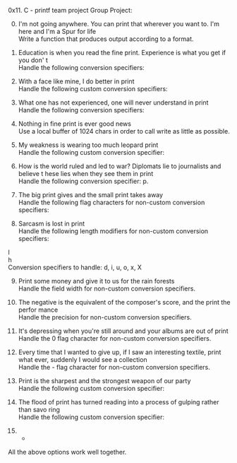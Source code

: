 0x11. C - printf team project
Group Project:                                                                      
                                                                                   
0. I'm not going anywhere. You can print that wherever you want to. I'm here and I'm
 a Spur for life                                                                    
Write a function that produces output according to a format.                        
                                                                                   
                                                                                   
1. Education is when you read the fine print. Experience is what you get if you don'
t                                                                                  
Handle the following conversion specifiers:
2. With a face like mine, I do better in print                                      
Handle the following custom conversion specifiers:                                  
                                                                                   
3. What one has not experienced, one will never understand in print                
Handle the following conversion specifiers:                                        
                                                                                   
4. Nothing in fine print is ever good news                                          
Use a local buffer of 1024 chars in order to call write as little as possible.      
                                                                                   
5. My weakness is wearing too much leopard print                                    
Handle the following custom conversion specifier:                                  
                                                                                   
6. How is the world ruled and led to war? Diplomats lie to journalists and believe t
hese lies when they see them in print                                              
Handle the following conversion specifier: p.                                      
                                                                                   
7. The big print gives and the small print takes away                              
Handle the following flag characters for non-custom conversion specifiers:          
                                                                                   
8. Sarcasm is lost in print                                                        
Handle the following length modifiers for non-custom conversion specifiers:        
                                                                                   
l                                                                                  
h                                                                                  
Conversion specifiers to handle: d, i, u, o, x, X                                  
                                                                                   
9. Print some money and give it to us for the rain forests                          
Handle the field width for non-custom conversion specifiers.                        
                                                                                   
10. The negative is the equivalent of the composer's score, and the print the perfor
mance                                                                              
Handle the precision for non-custom conversion specifiers.                          
                                                                                   
11. It's depressing when you're still around and your albums are out of print      
Handle the 0 flag character for non-custom conversion specifiers.                  
                                                                                   
12. Every time that I wanted to give up, if I saw an interesting textile, print what
 ever, suddenly I would see a collection                                            
Handle the - flag character for non-custom conversion specifiers.                  
                                                                                   
13. Print is the sharpest and the strongest weapon of our party                    
Handle the following custom conversion specifier:                                  
                                                                                   
14. The flood of print has turned reading into a process of gulping rather than savo
ring                                                                                
Handle the following custom conversion specifier:                                  
                                                                                   
15. *                                                                              
All the above options work well together.

